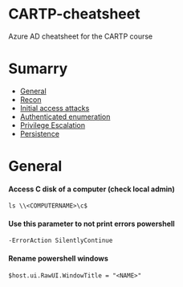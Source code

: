 # CARTP-cheatsheet
Azure AD cheatsheet for the CARTP course

# Sumarry
* [General](#General)
* [Recon](recon.md)
* [Initial access attacks](initial-access-attacks.md)
* [Authenticated enumeration](authenticated_enumeration.md)
* [Privilege Escalation](privilege_escalation.md)
* [Persistence](persistence.md)

# General
#### Access C disk of a computer (check local admin)
```
ls \\<COMPUTERNAME>\c$
```

#### Use this parameter to not print errors powershell
```
-ErrorAction SilentlyContinue
```

#### Rename powershell windows
```
$host.ui.RawUI.WindowTitle = "<NAME>"
```

